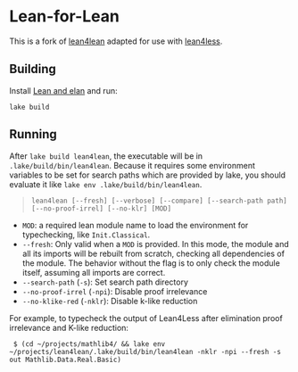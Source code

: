 # Lean-for-Lean

This is a fork of [lean4lean](https://github.com/digama0/lean4lean) adapted for use with [lean4less](https://github.com/rish987/lean4lean).

## Building

Install [Lean and elan](https://lean-lang.org/lean4/doc/quickstart.html) and run:

```
lake build
```

## Running

After `lake build lean4lean`, the executable will be in `.lake/build/bin/lean4lean`. Because it requires some environment variables to be set for search paths which are provided by lake, you should evaluate it like `lake env .lake/build/bin/lean4lean`.

> `lean4lean [--fresh] [--verbose] [--compare] [--search-path path] [--no-proof-irrel] [--no-klr] [MOD]`

* `MOD`: a required lean module name to load the environment for typechecking, like `Init.Classical`.
* `--fresh`: Only valid when a `MOD` is provided. In this mode, the module and all its imports will be rebuilt from scratch, checking all dependencies of the module. The behavior without the flag is to only check the module itself, assuming all imports are correct.
* `--search-path` (`-s`): Set search path directory
* `--no-proof-irrel` (`-npi`): Disable proof irrelevance
* `--no-klike-red` (`-nklr`): Disable k-like reduction

For example, to typecheck the output of Lean4Less after elimination proof irrelevance and K-like reduction:
```
 $ (cd ~/projects/mathlib4/ && lake env ~/projects/lean4lean/.lake/build/bin/lean4lean -nklr -npi --fresh -s out Mathlib.Data.Real.Basic)

```
